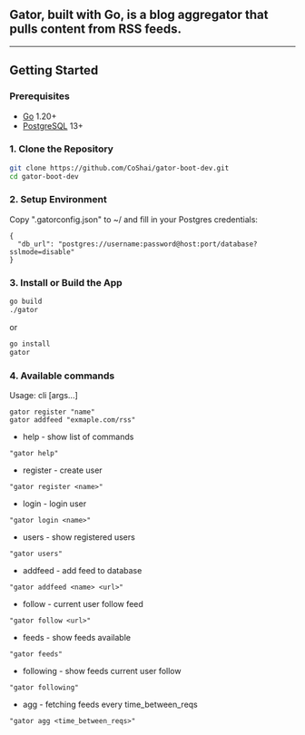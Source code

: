 
## Gator, built with Go, is a blog aggregator that pulls content from RSS feeds.

---

##  Getting Started

### Prerequisites

- [Go](https://go.dev/doc/install) 1.20+
- [PostgreSQL](https://www.postgresql.org/download/) 13+

### 1. Clone the Repository

```bash
git clone https://github.com/CoShai/gator-boot-dev.git
cd gator-boot-dev
```



### 2. Setup Environment

Copy ".gatorconfig.json" to ~/ and fill in your Postgres credentials:
```
{
  "db_url": "postgres://username:password@host:port/database?sslmode=disable"
}
```


### 3. Install or Build the App
```bash
go build
./gator
```
or

```bash
go install
gator
```

### 4. Available commands
Usage: cli <command> [args...]
```
gator register "name"
gator addfeed "exmaple.com/rss"
```


- help - show list of commands
```
"gator help"
```
- register - create user
```
"gator register <name>"
```
- login - login user
```
"gator login <name>"
```
- users - show registered users
```
"gator users"
```
- addfeed - add feed to database
```
"gator addfeed <name> <url>"
```
- follow - current user follow feed
```
"gator follow <url>"
```
- feeds - show feeds available
```
"gator feeds"
```
- following - show feeds current user follow
```
"gator following"
```
- agg - fetching feeds every time_between_reqs
```
"gator agg <time_between_reqs>"
```

